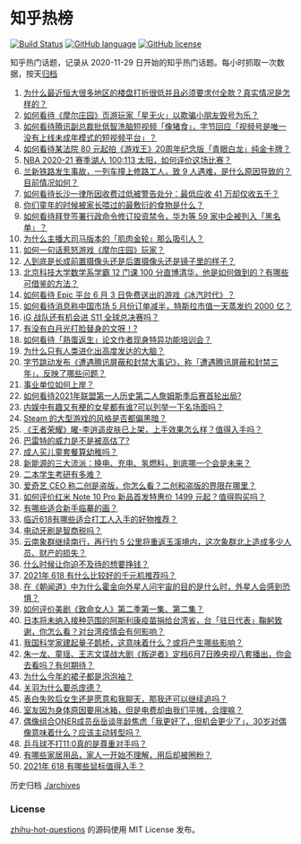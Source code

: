 # 知乎热榜
[![Build Status](https://github.com/ToWeLong/zhihu-hot-questions/workflows/CI/badge.svg)](https://github.com/ToWeLong/zhihu-hot-questions/actions)
[![GitHub language](https://img.shields.io/badge/language-golang-orange.svg)](https://golang.org/)
[![GitHub license](https://img.shields.io/github/license/ToWeLong/zhihu-hot-questions)](https://github.com/ToWeLong/zhihu-hot-questions/blob/main/LICENSE)

知乎热门话题，记录从 2020-11-29 日开始的知乎热门话题。每小时抓取一次数据，按天[归档](./archives)

<!-- BEGIN -->

1. [为什么最近恒大很多地区的楼盘打折很低并且必须要求付全款？真实情况是怎样的？](https://www.zhihu.com/question/462109394)
1. [如何看待《摩尔庄园》页游玩家「星无火」以欺骗小朋友毁号为乐？](https://www.zhihu.com/question/462737028)
1. [如何看待腾讯副总裁批低智洗脑短视频「像猪食」，字节回应「视频号是唯一没有上线未成年模式的短视频平台」？](https://www.zhihu.com/question/463078309)
1. [如何看待某法院 80 元起拍《游戏王》20周年纪念版「青眼白龙」纯金卡牌？](https://www.zhihu.com/question/462784002)
1. [NBA 2020-21 赛季湖人 100:113 太阳，如何评价这场比赛？](https://www.zhihu.com/question/463061695)
1. [兰新铁路发生事故，一列车撞上修路工人，致 9 人遇难，是什么原因导致的？目前情况如何？](https://www.zhihu.com/question/463074526)
1. [如何看待长沙一律所因收费过低被警告处分：最低应收 41 万却仅收五千？](https://www.zhihu.com/question/462810614)
1. [你们童年的时候被家长喂过的最敷衍的食物是什么？](https://www.zhihu.com/question/462844792)
1. [如何看待拜登签署行政命令修订投资禁令，华为等 59 家中企被列入「黑名单」？](https://www.zhihu.com/question/463048861)
1. [为什么主播大司马版本的「肌肉金轮」那么吸引人？](https://www.zhihu.com/question/461688762)
1. [如何一句话惹怒游戏《摩尔庄园》玩家？](https://www.zhihu.com/question/389257454)
1. [人到底是长成前置摄像头还是后置摄像头还是镜子里的样子？](https://www.zhihu.com/question/66063294)
1. [北京科技大学数学系学霸 12 门课 100 分直博清华，他是如何做到的？有哪些可借鉴的方法？](https://www.zhihu.com/question/463055855)
1. [如何看待 Epic 平台 6 月 3 日免费送出的游戏《冰汽时代》？](https://www.zhihu.com/question/463021141)
1. [如何看待消息称中国市场 5 月份订单减半，特斯拉市值一天蒸发约 2000 亿？](https://www.zhihu.com/question/463066556)
1. [iG 战队还有机会进 S11 全球总决赛吗？](https://www.zhihu.com/question/461271265)
1. [有没有白月光打脸替身的文呀！?](https://www.zhihu.com/question/459071698)
1. [如何看待「熟蛋返生」论文作者现身特异功能培训会？](https://www.zhihu.com/question/462984333)
1. [为什么只有人类进化出高度发达的大脑？](https://www.zhihu.com/question/20323967)
1. [字节跳动发布《遭遇腾讯屏蔽和封禁大事记》，称「遭遇腾讯屏蔽和封禁三年」，反映了哪些问题？](https://www.zhihu.com/question/463134537)
1. [事业单位如何上岸？](https://www.zhihu.com/question/345511835)
1. [如何看待2021年联盟第一人历史第二人詹姆斯季后赛首轮出局?](https://www.zhihu.com/question/463098911)
1. [内娱中有趣又有梗的女星都有谁?可以列举一下名场面吗？](https://www.zhihu.com/question/462892733)
1. [Steam 的大型游戏的风格是否都偏黑暗？](https://www.zhihu.com/question/460129234)
1. [《王者荣耀》曜-李逍遥皮肤已上架，上手效果怎么样？值得入手吗？](https://www.zhihu.com/question/462673267)
1. [巴雷特的威力是不是被高估了?](https://www.zhihu.com/question/459151235)
1. [成人买儿童套餐算幼稚吗？](https://www.zhihu.com/question/462819336)
1. [新能源的三大流派：换电、充电、氢燃料，到底哪一个会是未来？](https://www.zhihu.com/question/453005871)
1. [二本学生考研有多难？](https://www.zhihu.com/question/382462947)
1. [爱奇艺 CEO 称二创是盗版，你怎么看？二创和盗版的界限在哪里？](https://www.zhihu.com/question/463058796)
1. [如何评价红米 Note 10 Pro 新品首发特惠价 1499 元起？值得购买吗？](https://www.zhihu.com/question/461503607)
1. [有哪些适合新手临摹的画？](https://www.zhihu.com/question/337431618)
1. [临近618有哪些适合打工人入手的好物推荐？](https://www.zhihu.com/question/462987243)
1. [电动牙刷是智商税吗？](https://www.zhihu.com/question/60799591)
1. [云南象群继续南行，再行约 5 公里将重返玉溪境内，这次象群北上造成多少人员、财产的损失？](https://www.zhihu.com/question/463102060)
1. [什么时候让你迫不及待的想要挣钱？](https://www.zhihu.com/question/458106666)
1. [2021年 618 有什么比较好的千元机推荐吗？](https://www.zhihu.com/question/457282188)
1. [在《朝闻道》中为什么霍金向外星人问宇宙的目的是什么时，外星人会感到恐惧？](https://www.zhihu.com/question/307116324)
1. [如何评价美剧《致命女人》第二季第一集、第二集？](https://www.zhihu.com/question/462901631)
1. [日本将未纳入接种范围的阿斯利康疫苗捐给台湾省，台「驻日代表」鞠躬致谢，你怎么看？对台湾疫情会有何影响？](https://www.zhihu.com/question/463127339)
1. [我国科学家建起量子鹊桥，这意味着什么？或将产生哪些影响？](https://www.zhihu.com/question/462878526)
1. [朱一龙、童瑶、王志文谍战大剧《叛逆者》定档6月7日晚央视八套播出，你会去看吗？有何期待？](https://www.zhihu.com/question/462905368)
1. [为什么今年的裙子都是泡泡袖？](https://www.zhihu.com/question/397465205)
1. [关羽为什么要杀庞德？](https://www.zhihu.com/question/369716596)
1. [表白失败后女生还是愿意和我聊天，那我还可以继续追吗？](https://www.zhihu.com/question/367730793)
1. [室友因为身体原因要用冰箱，但是电费却由我们平摊，合理嘛？](https://www.zhihu.com/question/420797339)
1. [偶像组合ONER成员岳岳谈年龄焦虑「我更好了，但机会更少了」，30岁对偶像意味着什么？应该主动转型吗？](https://www.zhihu.com/question/463026902)
1. [乒乓球不打11:0真的是尊重对手吗？](https://www.zhihu.com/question/456861730)
1. [有哪些家居用品，家人一开始不理解，用后却被圈粉？](https://www.zhihu.com/question/435429498)
1. [2021年 618 有哪些鼠标值得入手？](https://www.zhihu.com/question/457255413)

<!-- END -->

历史归档 [./archives](./archives)


### License
[zhihu-hot-questions](https://github.com/towelong/zhihu-hot-questions) 的源码使用 MIT License 发布。